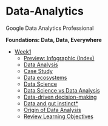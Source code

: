# Data-Analytics
Google Data Analytics Professional

**Foundations: Data, Data, Everywhere**
- [Week1](https://github.com/Forestreee/Data-Analytics/wiki/231007#week1---introduction)
  - [Preview: Infographic (Index)](https://github.com/Forestreee/Data-Analytics/wiki/231007#preview-infographic)
  - [Data Analysis](https://github.com/Forestreee/Data-Analytics/wiki/231007#data-analysis)
  - [Case Study](https://github.com/Forestreee/Data-Analytics/wiki/231007#case-study)
  - [Data ecosystems](https://github.com/Forestreee/Data-Analytics/wiki/231007#data-ecosystems)
  - [Data Science](https://github.com/Forestreee/Data-Analytics/wiki/231007#data-science)
  - [Data Science vs Data Analysis](https://github.com/Forestreee/Data-Analytics/wiki/231007#data-scientists-vs-data-analysts)
  - [Data-driven decision-making](https://github.com/Forestreee/Data-Analytics/wiki/231007#data-driven-decision-making)
  - [Data and gut instinct*](https://github.com/Forestreee/Data-Analytics/wiki/231007#data-and-gut-instinct)
  - [Origin of Data Analysis](https://github.com/Forestreee/Data-Analytics/wiki/231007#origins-of-the-data-analysis-process)
  - [Review Learning Objectives](https://github.com/Forestreee/Data-Analytics/wiki/231007#review-learning-objectives)
